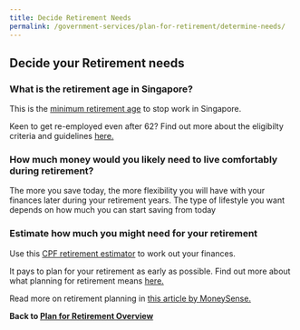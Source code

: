 ```yaml
---
title: Decide Retirement Needs
permalink: /government-services/plan-for-retirement/determine-needs/
---
```


## Decide your Retirement needs


### What is the retirement age in Singapore?

This is the <a href="https://www.mom.gov.sg/employment-practices/retirement" target="_blank">minimum retirement age</a> to stop work in Singapore. 

Keen to get re-employed even after 62? Find out more about the eligibilty criteria and guidelines <a href="https://www.mom.gov.sg/employment-practices/re-employment#eligibility" target="_blank">here.</a>


### How much money would you likely need to live comfortably during retirement?

The more you save today, the more flexibility you will have with your finances later during your retirement years. The type of lifestyle you want depends on how much you can start saving from today


### Estimate how much you might need for your retirement

Use this <a href="https://www.cpf.gov.sg/eSvc/Web/Schemes/RetirementEstimator/RetirementEstimatorLanding" target="_blank">CPF retirement estimator</a> to work out your finances.

It pays to plan for your retirement as early as possible. Find out more about what planning for retirement means <a href="https://www.cpf.gov.sg/eSvc/Web/Schemes/RetirementCalculator/RetirementNeeds" target="_blank">here.</a>

Read more on retirement planning in <a href="https://www.moneysense.gov.sg/articles/2018/10/determine-your-retirement-needs" target="_blank">this article by MoneySense.</a>



**Back to [Plan for Retirement Overview](/government-services/plan-for-retirement/overview/)**
